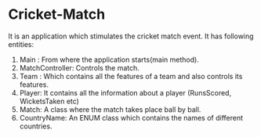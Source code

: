 # Cricket-Match
It is an application which stimulates the cricket match event.
It has following entities:
1. Main : From where the application starts(main method).
2. MatchController: Controls the match.
3. Team : Which contains all the features of a team and also controls its features.
4. Player: It contains all the information about a player (RunsScored, WicketsTaken etc)
5. Match: A class where the match takes place ball by ball.
6. CountryName: An ENUM class which contains the names of different countries. 
